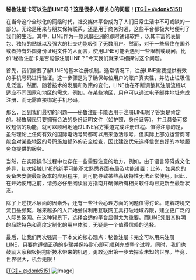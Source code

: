 **秘鲁注册卡可以注册LINE吗？这是很多人都关心的问题！[[TG💪+ @donk5151](https://t.me/s/donk5151)]**

在当今这个全球化的网络时代，社交媒体平台成为了人们日常生活中不可或缺的一部分。无论是用来与朋友保持联系，还是用于商务沟通，这些平台都极大地便利了我们的生活。其中，LINE作为一款风靡亚洲的即时通讯软件，以其丰富的表情包、独特的贴纸以及强大的社交功能吸引了无数用户。然而，对于一些居住在国外或者持有外国身份证明文件的人而言，使用LINE可能会遇到一些限制或疑问，比如“秘鲁注册卡是否能够注册LINE？”今天我们就来详细探讨这个问题。

首先，我们需要了解LINE的基本注册机制。通常情况下，注册LINE需要提供有效的手机号码进行验证。这一步骤是为了确保每位用户的账户真实性，并防止垃圾信息泛滥。然而，随着技术的发展和政策的变化，LINE也在不断调整其注册流程以适应不同国家和地区的需求。例如，在某些地区，用户可以通过电子邮件地址完成注册，而无需直接绑定手机号码。

那么，回到我们最初的问题——秘鲁注册卡能否用于注册LINE呢？答案是肯定的。秘鲁居民只要拥有合法的身份证明文件（如护照、身份证等），并且具备可接收短信的功能，就可以顺利地通过LINE官方渠道完成注册过程。值得注意的是，虽然理论上任何有效的国际电话号码都可以用来激活账号，但实际上部分运营商可能会对某些地区的号码施加额外的安全检查，因此建议优先选择信誉良好的本地服务商提供的服务。

当然，在实际操作过程中也存在一些需要注意的地方。例如，由于语言障碍或文化差异，初次接触LINE的新手可能不太熟悉界面布局及功能设置；此外，如果您的设备未安装最新版本的应用程序，则可能导致某些高级特性无法正常使用。因此，在开始使用之前，请务必仔细阅读官方指南并确保所有相关软件均已更新至最新状态。

除了上述技术层面的因素外，还有一些社会心理方面的问题值得讨论。随着跨境交流日益频繁，越来越多的人开始尝试利用互联网工具打破地域界限，建立更广泛的人际关系网。在这种背景下，选择合适的平台显得尤为重要。而LINE凭借其鲜明的品牌特色和高度定制化的用户体验，无疑是一个值得信赖的选择。

最后，让我们再次强调一下本文的核心观点：秘鲁注册卡完全可以用来注册LINE，只要你遵循正确的步骤并保持耐心即可顺利完成整个过程。同时，我们也鼓励大家积极拥抱新技术带来的机遇，勇敢迈出第一步去探索未知的世界。毕竟，世界很大，机会无限！

[[TG💪+ @donk5151](https://t.me/s/donk5151) ![Image](https://i.postimg.cc/rwNCRYN7/Snipaste-2025-04-30-17-27-05.png)]